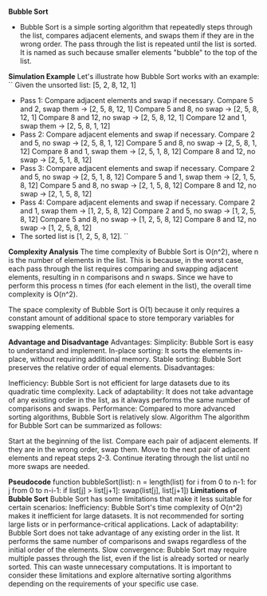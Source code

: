 
**Bubble Sort**
- Bubble Sort is a simple sorting algorithm that repeatedly steps through the list, compares adjacent elements, and swaps them if they are in the wrong order. The pass through the list is repeated until the list is sorted. It is named as such because smaller elements "bubble" to the top of the list.

**Simulation Example**
Let's illustrate how Bubble Sort works with an example:
``
Given the unsorted list: [5, 2, 8, 12, 1]
- Pass 1: Compare adjacent elements and swap if necessary.
Compare 5 and 2, swap them -> [2, 5, 8, 12, 1]
Compare 5 and 8, no swap -> [2, 5, 8, 12, 1]
Compare 8 and 12, no swap -> [2, 5, 8, 12, 1]
Compare 12 and 1, swap them -> [2, 5, 8, 1, 12]
- Pass 2: Compare adjacent elements and swap if necessary.
Compare 2 and 5, no swap -> [2, 5, 8, 1, 12]
Compare 5 and 8, no swap -> [2, 5, 8, 1, 12]
Compare 8 and 1, swap them -> [2, 5, 1, 8, 12]
Compare 8 and 12, no swap -> [2, 5, 1, 8, 12]
- Pass 3: Compare adjacent elements and swap if necessary.
Compare 2 and 5, no swap -> [2, 5, 1, 8, 12]
Compare 5 and 1, swap them -> [2, 1, 5, 8, 12]
Compare 5 and 8, no swap -> [2, 1, 5, 8, 12]
Compare 8 and 12, no swap -> [2, 1, 5, 8, 12]
- Pass 4: Compare adjacent elements and swap if necessary.
Compare 2 and 1, swap them -> [1, 2, 5, 8, 12]
Compare 2 and 5, no swap -> [1, 2, 5, 8, 12]
Compare 5 and 8, no swap -> [1, 2, 5, 8, 12]
Compare 8 and 12, no swap -> [1, 2, 5, 8, 12]
- The sorted list is [1, 2, 5, 8, 12].
``

**Complexity Analysis**
The time complexity of Bubble Sort is O(n^2), where n is the number of elements in the list. This is because, in the worst case, each pass through the list requires comparing and swapping adjacent elements, resulting in n comparisons and n swaps. Since we have to perform this process n times (for each element in the list), the overall time complexity is O(n^2).

The space complexity of Bubble Sort is O(1) because it only requires a constant amount of additional space to store temporary variables for swapping elements.

**Advantage and Disadvantage**
Advantages:
Simplicity: Bubble Sort is easy to understand and implement.
In-place sorting: It sorts the elements in-place, without requiring additional memory.
Stable sorting: Bubble Sort preserves the relative order of equal elements.
Disadvantages:

Inefficiency: Bubble Sort is not efficient for large datasets due to its quadratic time complexity.
Lack of adaptability: It does not take advantage of any existing order in the list, as it always performs the same number of comparisons and swaps.
Performance: Compared to more advanced sorting algorithms, Bubble Sort is relatively slow.
Algorithm
The algorithm for Bubble Sort can be summarized as follows:

Start at the beginning of the list.
Compare each pair of adjacent elements.
If they are in the wrong order, swap them.
Move to the next pair of adjacent elements and repeat steps 2-3.
Continue iterating through the list until no more swaps are needed.

**Pseudocode**
function bubbleSort(list):
    n = length(list)
    for i from 0 to n-1:
        for j from 0 to n-i-1:
            if list[j] > list[j+1]:
                swap(list[j], list[j+1])
**Limitations of Bubble Sort**
Bubble Sort has some limitations that make it less suitable for certain scenarios:
Inefficiency: Bubble Sort's time complexity of O(n^2) makes it inefficient for large datasets. It is not recommended for sorting large lists or in performance-critical applications.
Lack of adaptability: Bubble Sort does not take advantage of any existing order in the list. It performs the same number of comparisons and swaps regardless of the initial order of the elements.
Slow convergence: Bubble Sort may require multiple passes through the list, even if the list is already sorted or nearly sorted. This can waste unnecessary computations.
It is important to consider these limitations and explore alternative sorting algorithms depending on the requirements of your specific use case.
